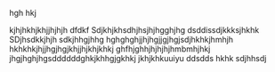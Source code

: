 hgh
hkj

kjhjhkhjkhjjhjhjh
dfdkf
Sdjkhjkhsdhjhsjhjhgghjhg
dsddissdjkkksjhkhk
SDjhsdkkjhjh
sdkjhhgjhhg
hghghghjjhjhgjjgjhgjsdjhkhkjhmhjh
hkhkhkjhjjhgjhgjkhjjhjkhjkhkj
ghfhjghhjhjhjhjhmbmhjhkj
jhgjhghjhgsddddddghkjkhhgjgkhkj
jkhjkhkuuiyu
ddsdds
hkhk
sdjhhsdj
